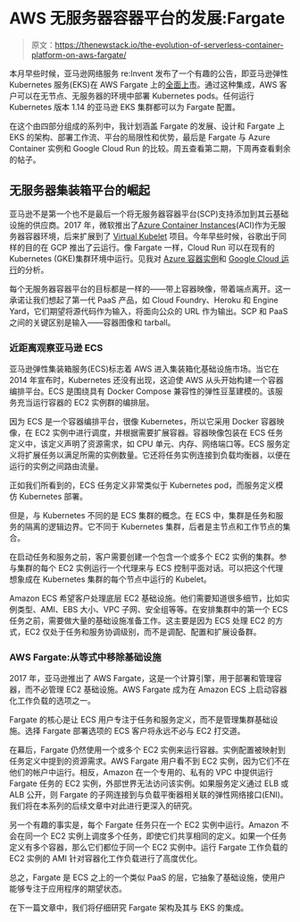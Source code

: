 # AWS 无服务器容器平台的发展:Fargate

> 原文：<https://thenewstack.io/the-evolution-of-serverless-container-platform-on-aws-fargate/>

本月早些时候，亚马逊网络服务 re:Invent 发布了一个有趣的公告，即亚马逊弹性 Kubernetes 服务(EKS)在 AWS Fargate 上的[全面上市](https://aws.amazon.com/blogs/aws/amazon-eks-on-aws-fargate-now-generally-available/)。通过这种集成，AWS 客户可以在无节点、无服务器的环境中部署 Kubernetes pods。任何运行 Kubernetes 版本 1.14 的亚马逊 EKS 集群都可以为 Fargate 配置。

在这个由四部分组成的系列中，我计划涵盖 Fargate 的发展、设计和 Fargate 上 EKS 的架构、部署工作流、平台的局限性和优势，最后是 Fargate 与 Azure Container 实例和 Google Cloud Run 的比较。周五查看第二期，下周再查看剩余的帖子。

## **无服务器集装箱平台的崛起**

亚马逊不是第一个也不是最后一个将无服务器容器平台(SCP)支持添加到其云基础设施的供应商。2017 年，微软推出了[Azure Container Instances](https://azure.microsoft.com/en-us/services/container-instances/)(ACI)作为无服务器容器环境，后来扩展到了 [Virtual Kubelet](https://github.com/virtual-kubelet/virtual-kubelet) 项目。今年早些时候，谷歌出于同样的目的在 GCP 推出了云运行。像 Fargate 一样，Cloud Run 可以在现有的 Kubernetes (GKE)集群环境中运行。见我对 [Azure 容器实例](https://thenewstack.io/azure-container-instances-proof-microsoft-innovating-containers/)和 [Google Cloud 运行](https://thenewstack.io/how-google-cloud-run-combines-serverless-with-containers/)的分析。

每个无服务器容器平台的目标都是一样的——带上容器映像，带着端点离开。这一承诺让我们想起了第一代 PaaS 产品，如 Cloud Foundry、Heroku 和 Engine Yard，它们期望将源代码作为输入，将面向公众的 URL 作为输出。SCP 和 PaaS 之间的关键区别是输入——容器图像和 tarball。

### 近距离观察亚马逊 ECS

亚马逊弹性集装箱服务(ECS)标志着 AWS 进入集装箱化基础设施市场。当它在 2014 年宣布时，Kubernetes 还没有出现，这迫使 AWS 从头开始构建一个容器编排平台。ECS 是围绕具有 Docker Compose 兼容性的弹性豆茎建模的。该服务充当运行容器的 EC2 实例群的编排层。

因为 ECS 是一个容器编排平台，很像 Kubernetes，所以它采用 Docker 容器映像，在 EC2 实例中进行调度，并根据需要扩展容器。容器映像包装在 ECS 任务定义中，该定义声明了资源需求，如 CPU 单元、内存、网络端口等。ECS 服务定义将扩展任务以满足所需的实例数量。它还将任务实例连接到负载均衡器，以便在运行的实例之间路由流量。

正如我们所看到的，ECS 任务定义非常类似于 Kubernetes pod，而服务定义模仿 Kubernetes 部署。

但是，与 Kubernetes 不同的是 ECS 集群的概念。在 ECS 中，集群是任务和服务的隔离的逻辑边界。它不同于 Kubernetes 集群，后者是主节点和工作节点的集合。

在启动任务和服务之前，客户需要创建一个包含一个或多个 EC2 实例的集群。参与集群的每个 EC2 实例运行一个代理来与 ECS 控制平面对话。可以把这个代理想象成在 Kubernetes 集群的每个节点中运行的 Kubelet。

Amazon ECS 希望客户处理底层 EC2 基础设施。他们需要知道很多细节，比如实例类型、AMI、EBS 大小、VPC 子网、安全组等等。在安排集群中的第一个 ECS 任务之前，需要做大量的基础设施准备工作。这主要是因为 ECS 处理 EC2 的方式，EC2 仅处于任务和服务协调级别，而不是调配、配置和扩展设备群。

### AWS Fargate:从等式中移除基础设施

2017 年，亚马逊推出了 AWS Fargate，这是一个计算引擎，用于部署和管理容器，而不必管理 EC2 基础设施。AWS Fargate 成为在 Amazon ECS 上启动容器化工作负载的选项之一。

Fargate 的核心是让 ECS 用户专注于任务和服务定义，而不是管理集群基础设施。选择 Fargate 部署选项的 ECS 客户将永远不必与 EC2 打交道。

在幕后，Fargate 仍然使用一个或多个 EC2 实例来运行容器。实例配置被映射到任务定义中提到的资源需求。AWS Fargate 用户看不到 EC2 实例，因为它们不在他们的帐户中运行。相反，Amazon 在一个专用的、私有的 VPC 中提供运行 Fargate 任务的 EC2 实例，外部世界无法访问该实例。如果服务定义通过 ELB 或 ALB 公开，则 Fargate 的子网连接到与负载平衡器相关联的弹性网络接口(ENI)。我们将在本系列的后续文章中对此进行更深入的研究。

另一个有趣的事实是，每个 Fargate 任务只在一个 EC2 实例中运行。Amazon 不会在同一个 EC2 实例上调度多个任务，即使它们共享相同的定义。如果一个任务定义有多个容器，那么它们都位于同一个 EC2 实例中。运行 Fargate 工作负载的 EC2 实例的 AMI 针对容器化工作负载进行了高度优化。

总之，Fargate 是 ECS 之上的一个类似 PaaS 的层，它抽象了基础设施，使用户能够专注于应用程序的期望状态。

在下一篇文章中，我们将仔细研究 Fargate 架构及其与 EKS 的集成。

<svg xmlns:xlink="http://www.w3.org/1999/xlink" viewBox="0 0 68 31" version="1.1"><title>Group</title> <desc>Created with Sketch.</desc></svg>